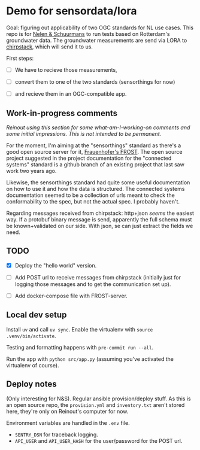# Demo for sensordata/lora

Goal: figuring out applicability of two OGC standards for NL use cases. This repo is for [Nelen & Schuurmans](https://www.nelen-schuurmans.nl) to run tests based on Rotterdam's groundwater data. The groundwater measurements are send via LORA to [chirpstack](https://www.chirpstack.io/), which will send it to us.

First steps:

- [ ] We have to recieve those measurements,
- [ ] convert them to one of the two standards (sensorthings for now)
- [ ] and recieve them in an OGC-compatible app.


## Work-in-progress comments

*Reinout using this section for some what-am-I-working-on comments and some initial impressions. This is not intended to be permanent.*

For the moment, I'm aiming at the "sensorthings" standard as there's a good open source server for it, [Frauenhofer's FROST](https://fraunhoferiosb.github.io/FROST-Server/). The open source project suggested in the project documentation for the "connected systems" standard is a github branch of an existing project that last saw work two years ago.

Likewise, the sensorthings standard had quite some useful documentation on how to use it and how the data is structured. The connected systems documentation seemed to be a collection of urls meant to check the conformability to the spec, but not the actual spec. I probably haven't.

Regarding messages received from chirpstack: http+json *seems* the easiest way. If a protobuf binary message is send, apparently the full schema must be known+validated on our side. With json, se can just extract the fields we need.


## TODO

- [x] Deploy the "hello world" version.
- [ ] Add POST url to receive messages from chirpstack (initially just for logging those messages and to get the communication set up).
- [ ] Add docker-compose file with FROST-server.


## Local dev setup

Install `uv` and call `uv sync`. Enable the virtualenv with `source .venv/bin/activate`.

Testing and formatting happens with `pre-commit run --all`.

Run the app with `python src/app.py` (assuming you've activated the virtualenv of course).


## Deploy notes

(Only interesting for N&S). Regular ansible provision/deploy stuff. As this is an open source repo, the `provision.yml` and `inventory.txt` aren't stored here, they're only on Reinout's computer for now.

Environment variables are handled in the `.env` file.

- `SENTRY_DSN` for traceback logging.
- `API_USER` and `API_USER_HASH` for the user/password for the POST url.
